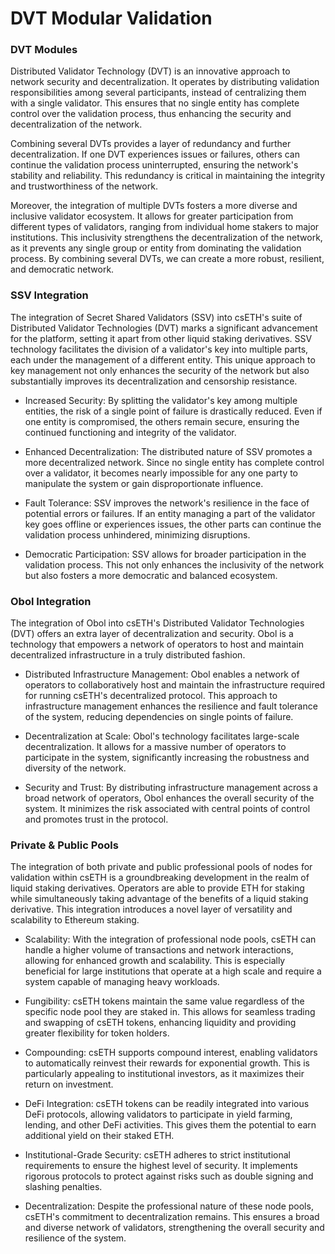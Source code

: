 # DVT Modular Validation

### DVT Modules

Distributed Validator Technology (DVT) is an innovative approach to network security and decentralization. It operates by distributing validation responsibilities among several participants, instead of centralizing them with a single validator. This ensures that no single entity has complete control over the validation process, thus enhancing the security and decentralization of the network.

Combining several DVTs provides a layer of redundancy and further decentralization. If one DVT experiences issues or failures, others can continue the validation process uninterrupted, ensuring the network's stability and reliability. This redundancy is critical in maintaining the integrity and trustworthiness of the network.

Moreover, the integration of multiple DVTs fosters a more diverse and inclusive validator ecosystem. It allows for greater participation from different types of validators, ranging from individual home stakers to major institutions. This inclusivity strengthens the decentralization of the network, as it prevents any single group or entity from dominating the validation process. By combining several DVTs, we can create a more robust, resilient, and democratic network.

### SSV Integration

The integration of Secret Shared Validators (SSV) into csETH's suite of Distributed Validator Technologies (DVT) marks a significant advancement for the platform, setting it apart from other liquid staking derivatives. SSV technology facilitates the division of a validator's key into multiple parts, each under the management of a different entity. This unique approach to key management not only enhances the security of the network but also substantially improves its decentralization and censorship resistance.

- Increased Security: By splitting the validator's key among multiple entities, the risk of a single point of failure is drastically reduced. Even if one entity is compromised, the others remain secure, ensuring the continued functioning and integrity of the validator.

- Enhanced Decentralization: The distributed nature of SSV promotes a more decentralized network. Since no single entity has complete control over a validator, it becomes nearly impossible for any one party to manipulate the system or gain disproportionate influence.

- Fault Tolerance: SSV improves the network's resilience in the face of potential errors or failures. If an entity managing a part of the validator key goes offline or experiences issues, the other parts can continue the validation process unhindered, minimizing disruptions.

- Democratic Participation: SSV allows for broader participation in the validation process. This not only enhances the inclusivity of the network but also fosters a more democratic and balanced ecosystem.


### Obol Integration

The integration of Obol into csETH's Distributed Validator Technologies (DVT) offers an extra layer of decentralization and security. Obol is a technology that empowers a network of operators to host and maintain decentralized infrastructure in a truly distributed fashion.

- Distributed Infrastructure Management: Obol enables a network of operators to collaboratively host and maintain the infrastructure required for running csETH's decentralized protocol. This approach to infrastructure management enhances the resilience and fault tolerance of the system, reducing dependencies on single points of failure.

- Decentralization at Scale: Obol's technology facilitates large-scale decentralization. It allows for a massive number of operators to participate in the system, significantly increasing the robustness and diversity of the network.

- Security and Trust: By distributing infrastructure management across a broad network of operators, Obol enhances the overall security of the system. It minimizes the risk associated with central points of control and promotes trust in the protocol.

### Private & Public Pools

The integration of both private and public professional pools of nodes for validation within csETH is a groundbreaking development in the realm of liquid staking derivatives. Operators are able to provide ETH for staking while simultaneously taking advantage of the benefits of a liquid staking derivative. This integration introduces a novel layer of versatility and scalability to Ethereum staking.

- Scalability: With the integration of professional node pools, csETH can handle a higher volume of transactions and network interactions, allowing for enhanced growth and scalability. This is especially beneficial for large institutions that operate at a high scale and require a system capable of managing heavy workloads.

- Fungibility: csETH tokens maintain the same value regardless of the specific node pool they are staked in. This allows for seamless trading and swapping of csETH tokens, enhancing liquidity and providing greater flexibility for token holders.

- Compounding: csETH supports compound interest, enabling validators to automatically reinvest their rewards for exponential growth. This is particularly appealing to institutional investors, as it maximizes their return on investment.

- DeFi Integration: csETH tokens can be readily integrated into various DeFi protocols, allowing validators to participate in yield farming, lending, and other DeFi activities. This gives them the potential to earn additional yield on their staked ETH.

- Institutional-Grade Security: csETH adheres to strict institutional requirements to ensure the highest level of security. It implements rigorous protocols to protect against risks such as double signing and slashing penalties.

- Decentralization: Despite the professional nature of these node pools, csETH's commitment to decentralization remains. This ensures a broad and diverse network of validators, strengthening the overall security and resilience of the system.
